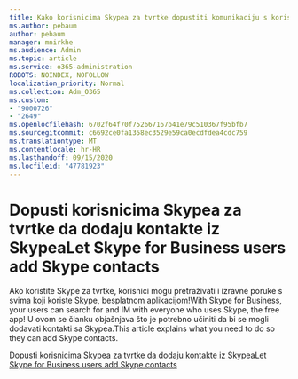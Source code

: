 ```yaml
---
title: Kako korisnicima Skypea za tvrtke dopustiti komunikaciju s korisnicima programa Skype
ms.author: pebaum
author: pebaum
manager: mnirkhe
ms.audience: Admin
ms.topic: article
ms.service: o365-administration
ROBOTS: NOINDEX, NOFOLLOW
localization_priority: Normal
ms.collection: Adm_O365
ms.custom:
- "9000726"
- "2649"
ms.openlocfilehash: 6702f64f70f752667167b41e79c510367f95bfb7
ms.sourcegitcommit: c6692ce0fa1358ec3529e59ca0ecdfdea4cdc759
ms.translationtype: MT
ms.contentlocale: hr-HR
ms.lasthandoff: 09/15/2020
ms.locfileid: "47781923"
---
```

# <a name="let-skype-for-business-users-add-skype-contacts"></a><span data-ttu-id="69b5b-102">Dopusti korisnicima Skypea za tvrtke da dodaju kontakte iz Skypea</span><span class="sxs-lookup"><span data-stu-id="69b5b-102">Let Skype for Business users add Skype contacts</span></span>

<span data-ttu-id="69b5b-103">Ako koristite Skype za tvrtke, korisnici mogu pretraživati i izravne poruke s svima koji koriste Skype, besplatnom aplikacijom!</span><span class="sxs-lookup"><span data-stu-id="69b5b-103">With Skype for Business, your users can search for and IM with everyone who uses Skype, the free app!</span></span> <span data-ttu-id="69b5b-104">U ovom se članku objašnjava što je potrebno učiniti da bi se mogli dodavati kontakti sa Skypea.</span><span class="sxs-lookup"><span data-stu-id="69b5b-104">This article explains what you need to do so they can add Skype contacts.</span></span>

[<span data-ttu-id="69b5b-105">Dopusti korisnicima Skypea za tvrtke da dodaju kontakte iz Skypea</span><span class="sxs-lookup"><span data-stu-id="69b5b-105">Let Skype for Business users add Skype contacts</span></span>](https://docs.microsoft.com/skypeforbusiness/set-up-skype-for-business-online/let-skype-for-business-users-add-skype-contacts)
